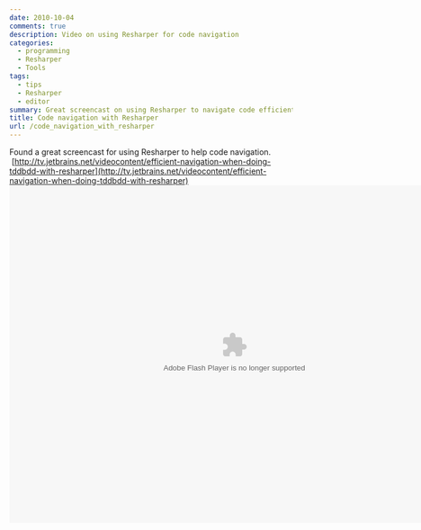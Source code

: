 ```yaml
---
date: 2010-10-04
comments: true
description: Video on using Resharper for code navigation
categories:
  - programming
  - Resharper
  - Tools
tags:
  - tips
  - Resharper
  - editor
summary: Great screencast on using Resharper to navigate code efficiently in Visual Studio
title: Code navigation with Resharper
url: /code_navigation_with_resharper
---
```


Found a great screencast for using Resharper to help code navigation.  [http://tv.jetbrains.net/videocontent/efficient-navigation-when-doing-tddbdd-with-resharper](http://tv.jetbrains.net/videocontent/efficient-navigation-when-doing-tddbdd-with-resharper)
<object name="player" id="_fp_0.8955728155560791" width="800" height="600"    data="http://tv.jetbrains.net/flowplayer/flowplayer-3.2.10.swf"  type="application/x-shockwave-flash">    <param value="true" name="allowfullscreen"/>    <param value="always" name="allowscriptaccess"/>    <param value="transparent" name="wmode"/>    <param value="high" name="quality"/>    <param name="movie" value="http://tv.jetbrains.net/flowplayer/flowplayer-3.2.10.swf" />    <param value="config=%7B%22plugins%22%3A%7B%22viral%22%3A%7B%22share%22%3Afalse%2C%22email%22%3Afalse%2C%22url%22%3A%22http%3A//tv.jetbrains.net/flowplayer/flowplayer.viralvideos-3.2.9.swf%22%2C%22callType%22%3A%22default%22%7D%2C%22dock%22%3A%7B%22horizontal%22%3Afalse%2C%22autoHide%22%3Atrue%2C%22width%22%3A%227pct%22%2C%22right%22%3A15%7D%2C%22controls%22%3A%7B%22buttonColor%22%3A%22%230000ff%22%2C%22backgroundColor%22%3A%22%23000000%22%2C%22stop%22%3Atrue%2C%22callType%22%3A%22default%22%2C%22url%22%3A%22http%3A//tv.jetbrains.net/flowplayer/flowplayer.controls-3.2.8.swf%22%2C%22buttonOverColor%22%3A%22%230000ff%22%7D%7D%2C%22clip%22%3A%7B%22baseUrl%22%3A%22http%3A//tv.jetbrains.net%22%2C%22autoBuffering%22%3Atrue%2C%22url%22%3A%22http%3A//tv.jetbrains.net/sites/default/files/videos/converted/FastNavigation.mp4%22%2C%22scaling%22%3A%22orig%22%2C%22pageUrl%22%3A%22http%3A//tv.jetbrains.net/videocontent/efficient-navigation-when-doing-tddbdd-with-resharper%22%2C%22autoPlay%22%3Afalse%7D%2C%22playlist%22%3A%5B%7B%22baseUrl%22%3A%22http%3A//tv.jetbrains.net%22%2C%22autoBuffering%22%3Atrue%2C%22scaling%22%3A%22orig%22%2C%22url%22%3A%22http%3A//tv.jetbrains.net/sites/default/files/videos/converted/FastNavigation.mp4%22%2C%22autoPlay%22%3Afalse%7D%5D%7D" name="flashvars"/></object>

